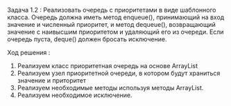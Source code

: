 Задача 1.2 : 
Реализовать очередь с приоритетами в виде шаблонного класса. Очередь должна иметь метод enqueue(), принимающий на вход значение и численный приоритет, и метод dequeue(), возвращающий значение с наивысшим приоритетом и удаляющий его из очереди. Если очередь пуста, deque() должен бросать исключение. 

Ход решения : 
1) Реализуем класс приоритетная очередь на основе ArrayList
2) Реализуем узел приоритетной очереди, в котором будут храниться значение и приторитет
3) Реализуем необходимые методы используя методы ArrayList. 
4) Реализуем необходимое исключение.
